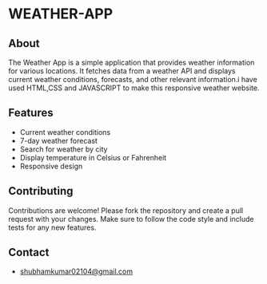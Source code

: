# WEATHER-APP


## About
The Weather App is a simple application that provides weather information for various locations. It fetches data from a weather API and displays current weather conditions, forecasts, and other relevant information.i have used HTML,CSS and JAVASCRIPT to make this responsive weather website.




## Features
- Current weather conditions
- 7-day weather forecast
- Search for weather by city
- Display temperature in Celsius or Fahrenheit
- Responsive design


## Contributing
Contributions are welcome! Please fork the repository and create a pull request with your changes. Make sure to follow the code style and include tests for any new features.


## Contact
- shubhamkumar02104@gmail.com


